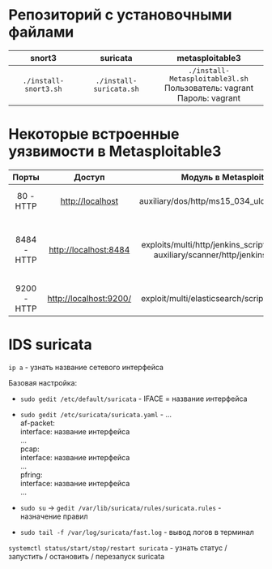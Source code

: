 # Репозиторий с установочными файлами

| snort3 | suricata | metasploitable3 | 
|:---------------------:|:-----------------------:|:-------------------------------:|
| `./install-snort3.sh` | `./install-suricata.sh` | `./install-Metasploitable3l.sh`  <br> Пользователь: vagrant <br> Пароль: vagrant |


# Некоторые встроенные уязвимости в Metasploitable3

| Порты | Доступ | Модуль в Metasploit | CVE | Описание |
|:-----:|:-----------------------:|:--------------------------:|:-------------------------:|:-----:|
|80 - HTTP|[http://localhost](http://localhost)|auxiliary/dos/http/ms15_034_ulonglongadd|CVE-2015-1635| DOs |
|8484 - HTTP|[http://localhost:8484](http://localhost:8484)|exploits/multi/http/jenkins_script_console &#124; auxiliary/scanner/http/jenkins_enum|  | возможность загрузки payload &#124; поиск серверов Jenkins |
|9200 - HTTP|[http://localhost:9200/](http://localhost:9200/)|exploit/multi/elasticsearch/script_mvel_rce|CVE-2014-3120|возможность загрузки payload|

# IDS suricata

`ip a` - узнать название сетевого интерфейса

Базовая настройка:

- `sudo gedit /etc/default/suricata` - IFACE = название интерфейса 

- `sudo gedit /etc/suricata/suricata.yaml` - ... <br>af-packet: <br>    interface: название интерфейса <br>...<br>pcap:<br>   interface: название интерфейса <br>...<br>pfring:<br>   interface: название интерфейса<br>...

- `sudo su` -> `gedit /var/lib/suricata/rules/suricata.rules` - назначение правил 

- `sudo tail -f /var/log/suricata/fast.log` - вывод логов в терминал

`systemctl status/start/stop/restart suricata` - узнать статус / запустить / остановить / перезапуск suricata 